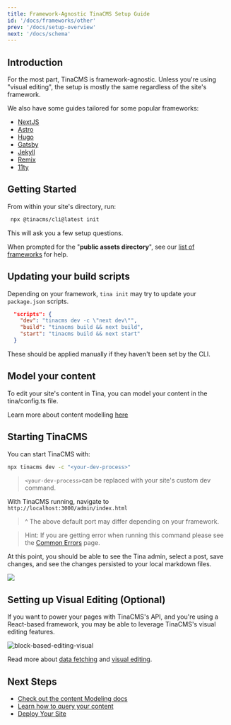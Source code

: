 ```yaml
---
title: Framework-Agnostic TinaCMS Setup Guide
id: '/docs/frameworks/other'
prev: '/docs/setup-overview'
next: '/docs/schema'
---
```


## Introduction

For the most part, TinaCMS is framework-agnostic. Unless you're using "visual editing", the setup is mostly the same regardless of the site's framework.

We also have some guides tailored for some popular frameworks:

- [NextJS](/docs/frameworks/nextjs/)
- [Astro](/docs/frameworks/astro/)
- [Hugo](/docs/frameworks/hugo/)
- [Gatsby](/docs/frameworks/gatsby/)
- [Jekyll](/docs/frameworks/jekyll/)
- [Remix](/docs/frameworks/remix/)
- [11ty](/docs/frameworks/11ty/)

## Getting Started

From within your site's directory, run:

```bash
 npx @tinacms/cli@latest init
```

This will ask you a few setup questions.

When prompted for the "**public assets directory**", see our [list of frameworks](/docs/integration/frameworks/) for help.

## Updating your build scripts

Depending on your framework, `tina init` may try to update your `package.json` scripts.

```json
  "scripts": {
    "dev": "tinacms dev -c \"next dev\"",
    "build": "tinacms build && next build",
    "start": "tinacms build && next start"
  }
```

These should be applied manually if they haven't been set by the CLI.

## Model your content

To edit your site's content in Tina, you can model your content in the tina/config.ts file.

Learn more about content modelling [here](/docs/schema/)

## Starting TinaCMS

You can start TinaCMS with:

```bash
npx tinacms dev -c "<your-dev-process>"
```

> `<your-dev-process>`can be replaced with your site's custom dev command.

With TinaCMS running, navigate to `http://localhost:3000/admin/index.html`

> ^ The above default port may differ depending on your framework.

> Hint: If you are getting error when running this command please see the [Common Errors](/docs/forestry/common-errors) page.

At this point, you should be able to see the Tina admin, select a post, save changes, and see the changes persisted to your local markdown files.

![](/img/hugo-tina-admin-screenshot.png)

## Setting up Visual Editing (Optional)

If you want to power your pages with TinaCMS's API, and you're using a React-based framework, you may be able to leverage TinaCMS's visual editing features.

![block-based-editing-visual](/gif/blocks.gif)

Read more about [data fetching](/docs/features/data-fetching/) and [visual editing](/docs/contextual-editing/overview/).

## Next Steps

- [Check out the content Modeling docs](/docs/schema/)
- [Learn how to query your content](/docs/features/data-fetching/)
- [Deploy Your Site](/docs/tina-cloud)
